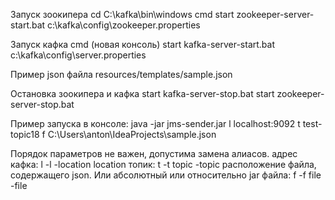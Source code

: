 Запуск зоокипера
    cd C:\kafka\bin\windows
    cmd
    start zookeeper-server-start.bat c:\kafka\config\zookeeper.properties

Запуск кафка
    cmd (новая консоль)
    start kafka-server-start.bat c:\kafka\config\server.properties

Пример json файла resources/templates/sample.json

Остановка зоокипера и кафка
    start kafka-server-stop.bat
    start zookeeper-server-stop.bat

Пример запуска в консоле:
    java -jar jms-sender.jar l localhost:9092 t test-topic18 f C:\Users\anton\IdeaProjects\sample.json

Порядок параметров не важен, допустима замена алиасов.
    адрес кафка:
    l -l -location location
    топик:
    t -t topic -topic
    расположение файла, содержащего json. Или абсолютный или относительно jar файла:
    f -f file -file